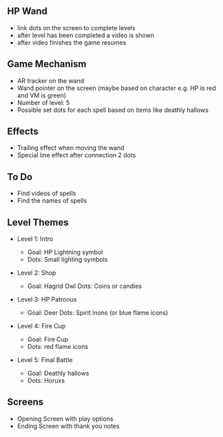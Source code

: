 ## HP Wand
- link dots on the screen to complete levels
- after level has been completed a video is shown
- after video finishes the game resumes

## Game Mechanism
- AR tracker on the wand
- Wand pointer on the screen (maybe based on character e.g. HP is red and VM is green)
- Number of level: 5
- Possible set dots for each spell based on items like deathly hallows

## Effects
- Trailing effect when moving the wand
- Special line effect after connection 2 dots

## To Do
- Find videos of spells
- Find the names of spells

## Level Themes
- Level 1: Intro
  - Goal: HP Lightning symbol
  - Dots: Small lighting symbols

- Level 2: Shop
  - Goal: Hagrid Owl
    Dots: Coins or candies

- Level 3: HP Patronus
  - Goal: Deer
    Dots: Spirit inons (or blue flame icons)

- Level 4: Fire Cup
  - Goal: Fire Cup
  - Dots: red flame  icons

- Level 5: Final Battle
  - Goal: Deathly hallows
  - Dots: Horuxs

## Screens
- Opening Screen with play options
- Ending Screen with thank you notes 
